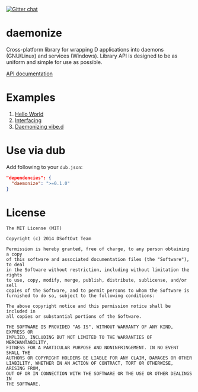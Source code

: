 [![Gitter chat](https://badges.gitter.im/NCrashed/daemonize.png)](https://gitter.im/NCrashed/daemonize)

daemonize
=========

Cross-platform library for wrapping D applications into daemons (GNU/Linux) and services (Windows). Library API is designed to be as uniform and simple for use as possible.

[API documentation](https://github.com/NCrashed/daemonize/wiki/Daemon-API)

Examples
========
1. [Hello World](https://github.com/NCrashed/daemonize/tree/master/examples/01.HelloWorld)
2. [Interfacing](https://github.com/NCrashed/daemonize/tree/master/examples/02.Interfacing)
3. [Daemonizing vibe.d](https://github.com/NCrashed/daemonize/tree/master/examples/03.Vibed)

Use via dub
===========
Add following to your `dub.json`:
```JSON
"dependencies": {
  "daemonize": ">=0.1.0"
}
```

License
=======
```
The MIT License (MIT)

Copyright (c) 2014 DSoftOut Team

Permission is hereby granted, free of charge, to any person obtaining a copy
of this software and associated documentation files (the "Software"), to deal
in the Software without restriction, including without limitation the rights
to use, copy, modify, merge, publish, distribute, sublicense, and/or sell
copies of the Software, and to permit persons to whom the Software is
furnished to do so, subject to the following conditions:

The above copyright notice and this permission notice shall be included in
all copies or substantial portions of the Software.

THE SOFTWARE IS PROVIDED "AS IS", WITHOUT WARRANTY OF ANY KIND, EXPRESS OR
IMPLIED, INCLUDING BUT NOT LIMITED TO THE WARRANTIES OF MERCHANTABILITY,
FITNESS FOR A PARTICULAR PURPOSE AND NONINFRINGEMENT. IN NO EVENT SHALL THE
AUTHORS OR COPYRIGHT HOLDERS BE LIABLE FOR ANY CLAIM, DAMAGES OR OTHER
LIABILITY, WHETHER IN AN ACTION OF CONTRACT, TORT OR OTHERWISE, ARISING FROM,
OUT OF OR IN CONNECTION WITH THE SOFTWARE OR THE USE OR OTHER DEALINGS IN
THE SOFTWARE. 
```
